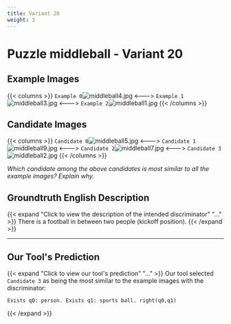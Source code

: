 ```yaml
---
title: Variant 20
weight: 3
---
```


# Puzzle middleball - Variant 20

## Example Images
{{< columns >}}
`Example 0`![middleball4.jpg](/natscene_data/images/middleball4.jpg)
<--->
`Example 1`![middleball3.jpg](/natscene_data/images/middleball3.jpg)
<--->
`Example 2`![middleball1.jpg](/natscene_data/images/middleball1.jpg)
{{< /columns >}}

## Candidate Images
{{< columns >}}
`Candidate 0`![middleball5.jpg](/natscene_data/images/middleball5.jpg)
<--->
`Candidate 1`![middleball9.jpg](/natscene_data/images/middleball9.jpg)
<--->
`Candidate 2`![middleball7.jpg](/natscene_data/images/middleball7.jpg)
<--->
`Candidate 3`![middleball2.jpg](/natscene_data/images/middleball2.jpg)
{{< /columns >}}

*Which candidate among the above candidates is most similar to all the example images? Explain why.*

## Groundtruth English Description

{{< expand "Click to view the description of the intended discriminator" "..." >}}
There is a football in between two people (kickoff position).
{{< /expand >}}

---



## Our Tool's Prediction

{{< expand "Click to view our tool's prediction" "..." >}}
Our tool selected `Candidate 3` as being the most similar to the example images with the discriminator:
```plaintext
Exists q0: person. Exists q1: sports ball. right(q0,q1)
```
{{< /expand >}}
